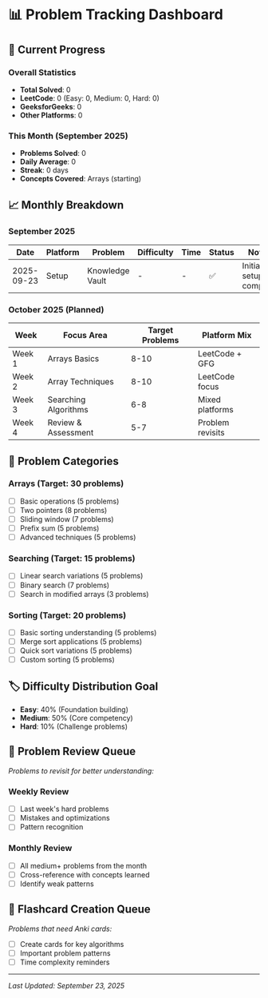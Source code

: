 # 📊 Problem Tracking Dashboard

## 🎯 Current Progress

### Overall Statistics
- **Total Solved**: 0
- **LeetCode**: 0 (Easy: 0, Medium: 0, Hard: 0)
- **GeeksforGeeks**: 0
- **Other Platforms**: 0

### This Month (September 2025)
- **Problems Solved**: 0
- **Daily Average**: 0
- **Streak**: 0 days
- **Concepts Covered**: Arrays (starting)

## 📈 Monthly Breakdown

### September 2025
| Date | Platform | Problem | Difficulty | Time | Status | Notes |
|------|----------|---------|------------|------|--------|-------|
| 2025-09-23 | Setup | Knowledge Vault | - | - | ✅ | Initial setup complete |

### October 2025 (Planned)
| Week | Focus Area | Target Problems | Platform Mix |
|------|------------|-----------------|--------------|
| Week 1 | Arrays Basics | 8-10 | LeetCode + GFG |
| Week 2 | Array Techniques | 8-10 | LeetCode focus |
| Week 3 | Searching Algorithms | 6-8 | Mixed platforms |
| Week 4 | Review & Assessment | 5-7 | Problem revisits |

## 🎯 Problem Categories

### Arrays (Target: 30 problems)
- [ ] Basic operations (5 problems)
- [ ] Two pointers (8 problems)
- [ ] Sliding window (7 problems)
- [ ] Prefix sum (5 problems)
- [ ] Advanced techniques (5 problems)

### Searching (Target: 15 problems)
- [ ] Linear search variations (5 problems)
- [ ] Binary search (7 problems)
- [ ] Search in modified arrays (3 problems)

### Sorting (Target: 20 problems)
- [ ] Basic sorting understanding (5 problems)
- [ ] Merge sort applications (5 problems)
- [ ] Quick sort variations (5 problems)
- [ ] Custom sorting (5 problems)

## 🏷️ Difficulty Distribution Goal
- **Easy**: 40% (Foundation building)
- **Medium**: 50% (Core competency)
- **Hard**: 10% (Challenge problems)

## 📝 Problem Review Queue
*Problems to revisit for better understanding:*

### Weekly Review
- [ ] Last week's hard problems
- [ ] Mistakes and optimizations
- [ ] Pattern recognition

### Monthly Review
- [ ] All medium+ problems from the month
- [ ] Cross-reference with concepts learned
- [ ] Identify weak patterns

## 🎴 Flashcard Creation Queue
*Problems that need Anki cards:*
- [ ] Create cards for key algorithms
- [ ] Important problem patterns
- [ ] Time complexity reminders

---
*Last Updated: September 23, 2025*
